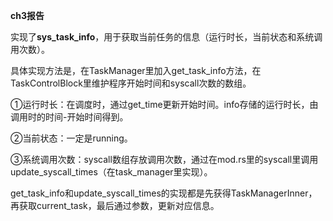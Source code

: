 **ch3报告**

实现了**sys_task_info**，用于获取当前任务的信息（运行时长，当前状态和系统调用次数）。

具体实现方法是，在TaskManager里加入get_task_info方法，在TaskControlBlock里维护程序开始时间和syscall次数的数组。

①运行时长：在调度时，通过get_time更新开始时间。info存储的运行时长，由调用时的时间-开始时间得到。

②当前状态：一定是running。

③系统调用次数：syscall数组存放调用次数，通过在mod.rs里的syscall里调用update_syscall_times（在task_manager里实现）。

get_task_info和update_syscall_times的实现都是先获得TaskManagerInner，再获取current_task，最后通过参数，更新对应信息。